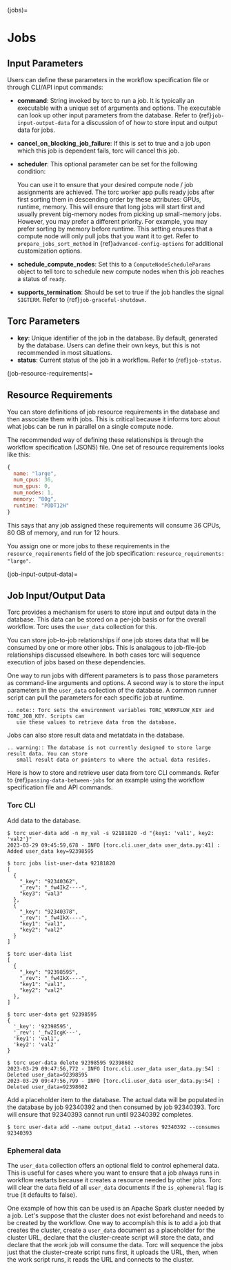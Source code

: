 (jobs)=

# Jobs

## Input Parameters

Users can define these parameters in the workflow specification file or through CLI/API input
commands:

- **command**: String invoked by torc to run a job. It is typically an executable with a unique set
  of arguments and options. The executable can look up other input parameters from the database.
  Refer to {ref}`job-input-output-data` for a discussion of of how to store input and output data
  for jobs.

- **cancel_on_blocking_job_failure**: If this is set to true and a job upon which this job is
  dependent fails, torc will cancel this job.

- **scheduler**: This optional parameter can be set for the following condition:

  You can use it to ensure that your desired compute node / job assignments are achieved. The
  torc worker app pulls ready jobs after first sorting them in descending order by these
  attributes: GPUs, runtime, memory. This will ensure that long jobs will start first and usually
  prevent big-memory nodes from picking up small-memory jobs. However, you may prefer a different
  priority. For example, you may prefer sorting by memory before runtime. This setting ensures
  that a compute node will only pull jobs that you want it to get. Refer to
  `prepare_jobs_sort_method` in {ref}`advanced-config-options` for additional customization
  options.

- **schedule_compute_nodes**: Set this to a `ComputeNodeScheduleParams` object to tell torc to
  schedule new compute nodes when this job reaches a status of `ready`.

- **supports_termination**: Should be set to true if the job handles the signal `SIGTERM`. Refer
  to {ref}`job-graceful-shutdown`.

## Torc Parameters

- **key**: Unique identifier of the job in the database. By default, generated by the database.
  Users can define their own keys, but this is not recommended in most situations.
- **status**: Current status of the job in a workflow. Refer to {ref}`job-status`.

(job-resource-requirements)=

## Resource Requirements

You can store definitions of job resource requirements in the database and then associate them with
jobs. This is critical because it informs torc about what jobs can be run in parallel on a single
compute node.

The recommended way of defining these relationships is through the workflow specification (JSON5)
file. One set of resource requirements looks like this:

```JavaScript
{
  name: "large",
  num_cpus: 36,
  num_gpus: 0,
  num_nodes: 1,
  memory: "80g",
  runtime: "P0DT12H"
}
```

This says that any job assigned these requirements will consume 36 CPUs, 80 GB of memory, and run
for 12 hours.

You assign one or more jobs to these requirements in the `resource_requirements` field of the job
specification: `resource_requirements: "large"`.

(job-input-output-data)=

## Job Input/Output Data

Torc provides a mechanism for users to store input and output data in the database. This data can
be stored on a per-job basis or for the overall workflow. Torc uses the `user_data` collection
for this.

You can store job-to-job relationships if one job stores data that will be consumed by one or more
other jobs. This is analagous to job-file-job relationships discussed elsewhere. In both cases torc
will sequence execution of jobs based on these dependencies.

One way to run jobs with different parameters is to pass those parameters as command-line arguments
and options. A second way is to store the input parameters in the `user_data` collection of the
database. A common runner script can pull the parameters for each specific job at runtime.

```{eval-rst}
.. note:: Torc sets the environment variables TORC_WORKFLOW_KEY and TORC_JOB_KEY. Scripts can
   use these values to retrieve data from the database.
```

Jobs can also store result data and metatdata in the database.

```{eval-rst}
.. warning:: The database is not currently designed to store large result data. You can store
   small result data or pointers to where the actual data resides.
```

Here is how to store and retrieve user data from torc CLI commands. Refer to
{ref}`passing-data-between-jobs` for an example using the workflow specification file and API
commands.

### Torc CLI

Add data to the database.

```console
$ torc user-data add -n my_val -s 92181820 -d "{key1: 'val1', key2: 'val2'}"
2023-03-29 09:45:59,678 - INFO [torc.cli.user_data user_data.py:41] : Added user_data key=92398595
```

```console
$ torc jobs list-user-data 92181820
[
  {
    "_key": "92340362",
    "_rev": "_fw4IkZ----",
    "key3": "val3"
  },
  {
    "_key": "92340378",
    "_rev": "_fw4IkX----",
    "key1": "val1",
    "key2": "val2"
  }
]
```

```console
$ torc user-data list
[
  {
    "_key": "92398595",
    "_rev": "_fw4IkX----",
    "key1": "val1",
    "key2": "val2"
  },
]

$ torc user-data get 92398595
{
  '_key': '92398595',
  '_rev': '_fw2IcgK---',
  'key1': 'val1',
  'key2': 'val2'
}

$ torc user-data delete 92398595 92398602
2023-03-29 09:47:56,772 - INFO [torc.cli.user_data user_data.py:54] : Deleted user_data=92398595
2023-03-29 09:47:56,799 - INFO [torc.cli.user_data user_data.py:54] : Deleted user_data=92398602
```

Add a placeholder item to the database. The actual data will be populated in the database by job
92340392 and then consumed by job 92340393. Torc will ensure that 92340393 cannot run until
92340392 completes.

```console
$ torc user-data add --name output_data1 --stores 92340392 --consumes 92340393
```

### Ephemeral data

The `user_data` collection offers an optional field to control ephemeral data. This is useful for
cases where you want to ensure that a job always runs in workflow restarts because it creates a
resource needed by other jobs. Torc will clear the `data` field of all `user_data` documents if
the `is_ephemeral` flag is true (it defaults to false).

One example of how this can be used is an Apache Spark cluster needed by a job. Let's suppose that
the cluster does not exist beforehand and needs to be created by the workflow. One way to
accomplish this is to add a job that creates the cluster, create a `user_data` document as a
placeholder for the cluster URL, declare that the cluster-create script will store the data, and
declare that the work job will consume the data. Torc will sequence the jobs just that the
cluster-create script runs first, it uploads the URL, then, when the work script runs, it reads the
URL and connects to the cluster.
